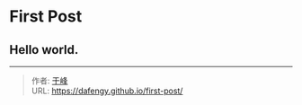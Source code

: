 # First Post


## Hello world.

---

> 作者: [于峰](https://dafengy.github.io)  
> URL: https://dafengy.github.io/first-post/  


